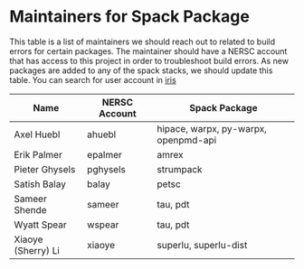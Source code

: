 # Maintainers for Spack Package

This table is a list of maintainers we should reach out to related to build errors for certain packages. The maintainer should have a NERSC account that has access to 
this project in order to troubleshoot build errors. As new packages are added to any of the spack 
stacks, we should update this table. You can search for user account in [iris](https://iris.nersc.gov/)

| Name | NERSC Account | Spack Package |
| ----- | ------------- | ------------- |
| Axel Huebl | ahuebl | hipace, warpx, py-warpx, openpmd-api | 
| Erik Palmer | epalmer | amrex | 
| Pieter Ghysels | pghysels | strumpack | 
| Satish Balay | balay | petsc |
| Sameer Shende | sameer | tau, pdt |
| Wyatt Spear | wspear | tau, pdt |
| Xiaoye (Sherry) Li | xiaoye | superlu, superlu-dist |


